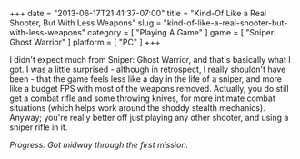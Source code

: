 +++
date = "2013-06-17T21:41:37-07:00"
title = "Kind-Of Like a Real Shooter, But With Less Weapons"
slug = "kind-of-like-a-real-shooter-but-with-less-weapons"
category = [ "Playing A Game" ]
game = [ "Sniper: Ghost Warrior" ]
platform = [ "PC" ]
+++

I didn't expect much from Sniper: Ghost Warrior, and that's basically what I got.  I was a little surprised - although in retrospect, I really shouldn't have been - that the game feels less like a day in the life of a sniper, and more like a budget FPS with most of the weapons removed.  Actually, you do still get a combat rifle and some throwing knives, for more intimate combat situations (which helps work around the shoddy stealth mechanics).  Anyway; you're really better off just playing any other shooter, and using a sniper rifle in it.

<i>Progress: Got midway through the first mission.</i>